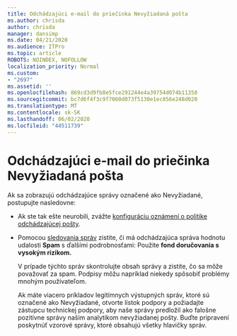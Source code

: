 ```yaml
---
title: Odchádzajúci e-mail do priečinka Nevyžiadaná pošta
ms.author: chrisda
author: chrisda
manager: dansimp
ms.date: 04/21/2020
ms.audience: ITPro
ms.topic: article
ROBOTS: NOINDEX, NOFOLLOW
localization_priority: Normal
ms.custom:
- "2697"
ms.assetid: ''
ms.openlocfilehash: 869cd3d9fb8e5fce291244e4a39754d074b11358
ms.sourcegitcommit: bc7d6f4f3c9f7060d073f5130e1ec856e248d020
ms.translationtype: MT
ms.contentlocale: sk-SK
ms.lasthandoff: 06/02/2020
ms.locfileid: "44511739"
---
```

# <a name="outbound-email-to-junk-email-folder"></a>Odchádzajúci e-mail do priečinka Nevyžiadaná pošta

Ak sa zobrazujú odchádzajúce správy označené ako Nevyžiadané, postupujte nasledovne:

- Ak ste tak ešte neurobili, zvážte [konfiguráciu oznámení o politike odchádzajúcej pošty](https://docs.microsoft.com/microsoft-365/security/office-365-security/configure-the-outbound-spam-policy).

- Pomocou [sledovania správ](https://docs.microsoft.com/microsoft-365/security/office-365-security/message-trace-scc) zistite, či má odchádzajúca správa hodnotu udalosti **Spam** s ďalšími podrobnosťami: Použite **fond doručovania s vysokým rizikom.**

  V prípade týchto správ skontrolujte obsah správy a zistite, čo sa môže považovať za spam. Podpisy môžu napríklad niekedy spôsobiť problémy mnohým používateľom.

  Ak máte viacero príkladov legitímnych výstupných správ, ktoré sú označené ako Nevyžiadané, otvorte lístok podpory a požiadajte zástupcu technickej podpory, aby naše správy predložil ako falošne pozitívne správy našim analytikom nevyžiadanej pošty. Buďte pripravení poskytnúť vzorové správy, ktoré obsahujú všetky hlavičky správ.
